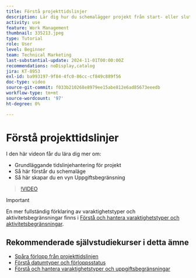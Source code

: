 ```yaml
---
title: Förstå projekttidslinjer
description: Lär dig hur du schemalägger projekt från start- eller slutdatumet. Lär dig sedan hur varaktighet, föregångare och uppgiftsbegränsningar påverkar projektplanen.
activity: use
feature: Work Management
thumbnail: 335213.jpeg
type: Tutorial
role: User
level: Beginner
team: Technical Marketing
last-substantial-update: 2024-11-01T00:00:00Z
recommendations: noDisplay,catalog
jira: KT-8953
exl-id: ba993197-9f84-4fc0-86cc-cf849c889f56
doc-type: video
source-git-commit: f033b210268e8979ee15abe812e6ad85673eeedb
workflow-type: tm+mt
source-wordcount: '97'
ht-degree: 0%

---
```


# Förstå projekttidslinjer

I den här videon får du lära dig mer om:

* Grundläggande tidslinjehantering för projekt
* Så här förstår du schemaläge
* Så här skapar du en vyn Uppgiftsbegränsning

>[!VIDEO](https://video.tv.adobe.com/v/335213/?quality=12&learn=on)

>[!IMPORTANT]
>
>En mer fullständig förklaring av varaktighetstyper och aktivitetsbegränsningar finns i [Förstå och hantera varaktighetstyper och aktivitetsbegränsningar](/help/manage-work/intermediate-projects/understand-and-manage-duration-types-and-task-constraints.md).

## Rekommenderade självstudiekurser i detta ämne

* [Spåra förlopp från projekttidslinjen](/help/manage-work/project-timelines/track-work-progress-from-the-project-timeline.md)
* [Förstå datumtyper och förloppsstatus](/help/manage-work/project-timelines/understand-task-dates-and-progress-status.md)
* [Förstå och hantera varaktighetstyper och uppgiftsbegränsningar](/help/manage-work/intermediate-projects/understand-and-manage-duration-types-and-task-constraints.md)

